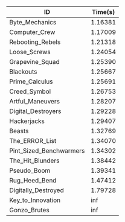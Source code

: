 |ID|Time(s)|
|-|-|
|Byte_Mechanics|1.16381|
|Computer_Crew|1.17009|
|Rebooting_Rebels|1.21318|
|Loose_Screws|1.24054|
|Grapevine_Squad|1.25390|
|Blackouts|1.25667|
|Prime_Calculus|1.25691|
|Creed_Symbol|1.26753|
|Artful_Maneuvers|1.28207|
|Digital_Destroyers|1.29228|
|Hackerjacks|1.29407|
|Beasts|1.32769|
|The_ERROR_List|1.34070|
|Pint_Sized_Benchwarmers|1.34302|
|The_Hit_Blunders|1.38442|
|Pseudo_Boom|1.39341|
|Rug_Heed_Bend|1.47412|
|Digitally_Destroyed|1.79728|
|Key_to_Innovation|inf|
|Gonzo_Brutes|inf|
